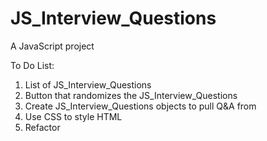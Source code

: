 # JS_Interview_Questions
A JavaScript project

To Do List:

1. List of JS_Interview_Questions
2. Button that randomizes the JS_Interview_Questions
3. Create JS_Interview_Questions objects to pull Q&A from
4. Use CSS to style HTML
5. Refactor